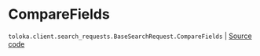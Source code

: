 # CompareFields
`toloka.client.search_requests.BaseSearchRequest.CompareFields` | [Source code](https://github.com/Toloka/toloka-kit/blob/v1.1.3/src/client/search_requests.py#L174)

